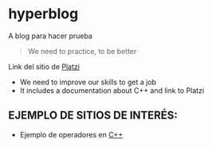 # hyperblog
A blog para hacer prueba
>We need to practice, to be better

Link del sitio de [Platzi](https://platzi.com/home)

* We need to improve our skills to get a job
* It includes a documentation about C++ and link to Platzi

## EJEMPLO DE SITIOS DE INTERÉS:
* Ejemplo de operadores en [C++](http://profesores.fi-b.unam.mx/carlos/lcpi/p09/OPERADORES%20EN%20%20C++.pdf)

